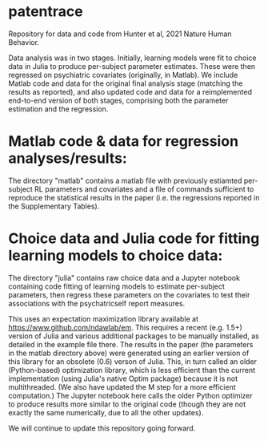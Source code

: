 # patentrace

Repository for data and code from Hunter et al, 2021 Nature Human Behavior.

Data analysis was in two stages. Initially, learning models were fit to choice data in Julia to produce per-subject parameter estimates. These were then regressed on psychiatric covariates (originally, in Matlab). We include Matlab code and data for the original final analysis stage (matching the results as reported), and also updated code and data for a reimplemented end-to-end version of both stages, comprising both the parameter estimation and the regression.

# Matlab code & data for regression analyses/results:
The directory "matlab" contains a matlab file with previously estiamted per-subject RL parameters and covariates and a file of commands sufficient to reproduce the statistical results in the paper (i.e. the regressions reported in the Supplementary Tables).

# Choice data and Julia code for fitting learning models to choice data:
The directory "julia" contains raw choice data and a Jupyter notebook containing code fitting of learning models to estimate per-subject parameters, then regress these parameters on the covariates to test their associations with the psychatricself report measures.

This uses an expectation maximization library available at https://www.github.com/ndawlab/em. This requires a recent (e.g. 1.5+) version of Julia and various additional packages to be manually installed, as detailed in the example file there. The results in the paper (the parameters in the matlab directory above) were generated using an earlier version of this library for an obsolete (0.6) verson of Julia. This, in turn called an older (Python-based) optimization library, which is less efficient than the current implementation (using Julia's native Optim package) because it is not multithreaded. (We also have updated the M step for a more efficient computation.) The Jupyter notebook here calls the older Python optimizer to produce results more similar to the original code (though they are not exactly the same numerically, due to all the other updates).

We will continue to update this repository going forward.
